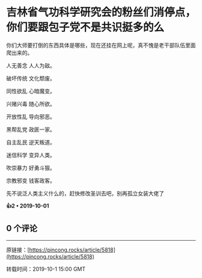 # 吉林省气功科学研究会的粉丝们消停点，你们要跟包子党不是共识挺多的么 

你们大师要打倒的东西具体是哪些，现在还挂在网上呢，真不愧是老干部队伍里面爬出来的。

人无善念 人人为敌。

破坏传统 文化颓废。

同性欲乱 心暗魔变。

兴赌兴毒 随心所欲。

开放性乱 导向邪恶。

黑帮乱党 政匪一家。

自主乱民 逆天叛道。

迷信科学 变异人类。

吹崇暴力 好勇斗狠。

宗教邪变 钱客政客。



先不说泛人类主义什么的，赶快修改圣训去吧，别再孤立女装大佬了

**👍2 • 2019-10-01**

## 0 个评论

---
原链接：[https://pincong.rocks/article/5818](https://pincong.rocks/article/5818)

转载时间：2019-10-1 15:00 GMT